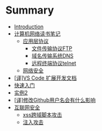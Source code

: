 # Summary

* [Introduction](README.md)
* [计算机网络读书笔记](computer-network.md)
  * [应用层协议](computer-network/application-layer-protocol.md)
    * [文件传输协议FTP](computer-network/application-layer-protocol/ftp.md)
    * [域名传输系统DNS](computer-network/application-layer-protocol/dns.md)
    * [远程终端协议telnet](computer-network/application-layer-protocol/telnet.md)
  * [网络安全](computer-network/network-security.md)
* [[译]VS Code 扩展开发文档](vscode-extentions.md)
 * [快速入门](vscode-extentions/hello-world.md)
 * [实例2](vscode-extentions/example-2.md)
* [[译]修改Github用户名会有什么影响](change-github-username.md)
* [互联网安全](web-security.md)
  * [xss跨域脚本攻击](web-security/xss.md)
  * [注入攻击](web-security/injection.md)
